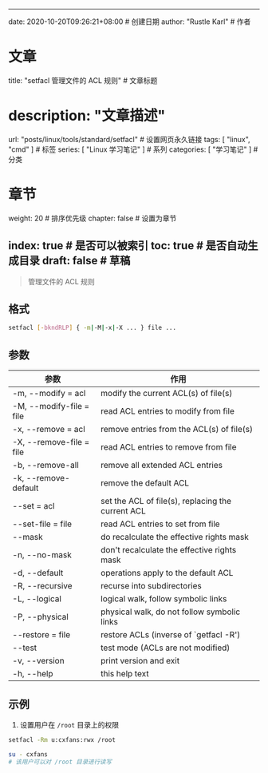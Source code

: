 ---
date: 2020-10-20T09:26:21+08:00  # 创建日期
author: "Rustle Karl"  # 作者

# 文章
title: "setfacl 管理文件的 ACL 规则"  # 文章标题
# description: "文章描述"
url:  "posts/linux/tools/standard/setfacl"  # 设置网页永久链接
tags: [ "linux", "cmd" ]  # 标签
series: [ "Linux 学习笔记" ]  # 系列
categories: [ "学习笔记" ]  # 分类

# 章节
weight: 20 # 排序优先级
chapter: false  # 设置为章节

index: true  # 是否可以被索引
toc: true  # 是否自动生成目录
draft: false  # 草稿
----

> 管理文件的 ACL 规则

## 格式

```bash
setfacl [-bkndRLP] { -m|-M|-x|-X ... } file ...
```

## 参数

| 参数 | 作用 |
| -------- | -------- |
| -m, --modify = acl | modify the current ACL(s) of file(s) |
| -M, --modify-file = file | read ACL entries to modify from file |
| -x, --remove = acl | remove entries from the ACL(s) of file(s) |
| -X, --remove-file = file | read ACL entries to remove from file |
| -b, --remove-all | remove all extended ACL entries |
| -k, --remove-default | remove the default ACL |
| --set = acl | set the ACL of file(s), replacing the current ACL |
| --set-file = file | read ACL entries to set from file |
| --mask | do recalculate the effective rights mask |
| -n, --no-mask | don't recalculate the effective rights mask |
| -d, --default | operations apply to the default ACL |
| -R, --recursive | recurse into subdirectories |
| -L, --logical | logical walk, follow symbolic links |
| -P, --physical | physical walk, do not follow symbolic links |
| --restore = file | restore ACLs (inverse of `getfacl -R') |
| --test | test mode (ACLs are not modified) |
| -v, --version | print version and exit |
| -h, --help | this help text |

## 示例

1. 设置用户在 `/root` 目录上的权限

```bash
setfacl -Rm u:cxfans:rwx /root

su - cxfans
# 该用户可以对 /root 目录进行读写
```
